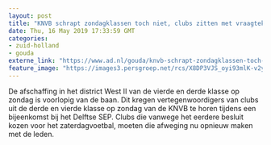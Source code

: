 ```yaml
---
layout: post
title: "KNVB schrapt zondagklassen toch niet, clubs zitten met vraagtekens"
date: Thu, 16 May 2019 17:33:59 GMT
categories: 
- zuid-holland 
- gouda 
externe_link: "https://www.ad.nl/gouda/knvb-schrapt-zondagklassen-toch-niet-clubs-zitten-met-vraagtekens~aa1c9ce4/"
feature_image: "https://images3.persgroep.net/rcs/X8DP3VJS_oyi93mlK-v2yDEc-qM/diocontent/120646697/_fitwidth/400/?appId=21791a8992982cd8da851550a453bd7f&quality=0.7"
---
```


De afschaffing in het district West II van de vierde en derde klasse op zondag is voorlopig van de baan. Dit kregen vertegenwoordigers van clubs uit de derde en vierde klasse op zondag van de KNVB te horen tijdens een bijeenkomst bij het Delftse SEP. Clubs die vanwege het eerdere besluit kozen voor het zaterdagvoetbal, moeten die afweging nu opnieuw maken met de leden.

